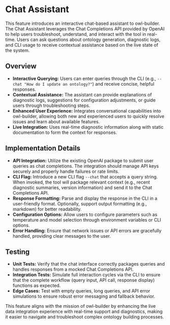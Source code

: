# Chat Assistant

This feature introduces an interactive chat-based assistant to owl-builder. The Chat Assistant leverages the Chat Completions API provided by OpenAI to help users troubleshoot, understand, and interact with the tool in real-time. Users can ask questions about ontology generation, diagnostic logs, and CLI usage to receive contextual assistance based on the live state of the system.

## Overview

- **Interactive Querying:** Users can enter queries through the CLI (e.g., `--chat "How do I update an ontology?"`) and receive concise, helpful responses.
- **Contextual Assistance:** The assistant can provide explanations of diagnostic logs, suggestions for configuration adjustments, or guide users through troubleshooting steps.
- **Enhanced User Experience:** Integrates conversational capabilities into owl-builder, allowing both new and experienced users to quickly resolve issues and learn about available features.
- **Live Integration:** Uses real-time diagnostic information along with static documentation to form the context for responses.

## Implementation Details

- **API Integration:** Utilize the existing OpenAI package to submit user queries as chat completions. The integration should manage API keys securely and properly handle failures or rate limits.
- **CLI Flag:** Introduce a new CLI flag `--chat` that accepts a query string. When invoked, the tool will package relevant context (e.g., recent diagnostic summaries, version information) and send it to the Chat Completions API.
- **Response Formatting:** Parse and display the response in the CLI in a user-friendly format. Optionally, support output formatting (e.g., markdown) for better readability.
- **Configuration Options:** Allow users to configure parameters such as temperature and model selection through environment variables or CLI options.
- **Error Handling:** Ensure that network issues or API errors are gracefully handled, providing clear messages to the user.

## Testing

- **Unit Tests:** Verify that the chat interface correctly packages queries and handles responses from a mocked Chat Completions API.
- **Integration Tests:** Simulate full interaction cycles via the CLI to ensure that the complete workflow (query input, API call, response display) functions as expected.
- **Edge Cases:** Test with empty queries, long queries, and API error simulations to ensure robust error messaging and fallback behavior.

This feature aligns with the mission of owl-builder by enhancing the live data integration experience with real-time support and diagnostics, making it easier to navigate and troubleshoot complex ontology building processes.